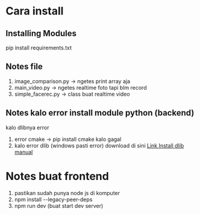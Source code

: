# Cara install

## Installing Modules
pip install requirements.txt

## Notes file
1. image_comparison.py -> ngetes print array aja
2. main_video.py -> ngetes realtime foto tapi blm record
3. simple_facerec.py -> class buat realtime video

## Notes kalo error install module python (backend)
kalo dlibnya error
1. error cmake -> pip install cmake kalo gagal
2. kalo error dlib (windows pasti error) download di sini [Link Install dlib manual](https://github.com/datamagic2020/Install-dlib)

# Notes buat frontend
1. pastikan sudah punya node js di komputer
2. npm install --legacy-peer-deps
3. npm run dev (buat start dev server)